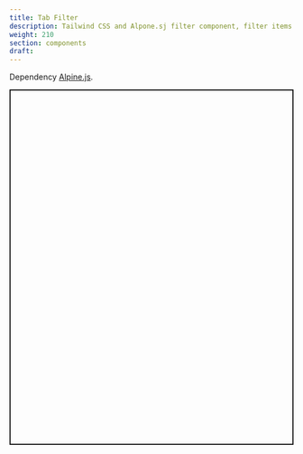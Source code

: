 ```yaml
---
title: Tab Filter
description: Tailwind CSS and Alpone.sj filter component, filter items in any given layout by metadata.
weight: 210
section: components
draft: 
---
```


Dependency [Alpine.js](https://alpinejs.dev/).

<p class="codepen" data-height="630" data-theme-id="dark" data-default-tab="result" data-slug-hash="oNEXwwB" data-user="tailstack" style="height: 630px; box-sizing: border-box; display: flex; align-items: center; justify-content: center; border: 2px solid; margin: 1em 0; padding: 1em;"></p>
<script async src="https://cpwebassets.codepen.io/assets/embed/ei.js"></script>